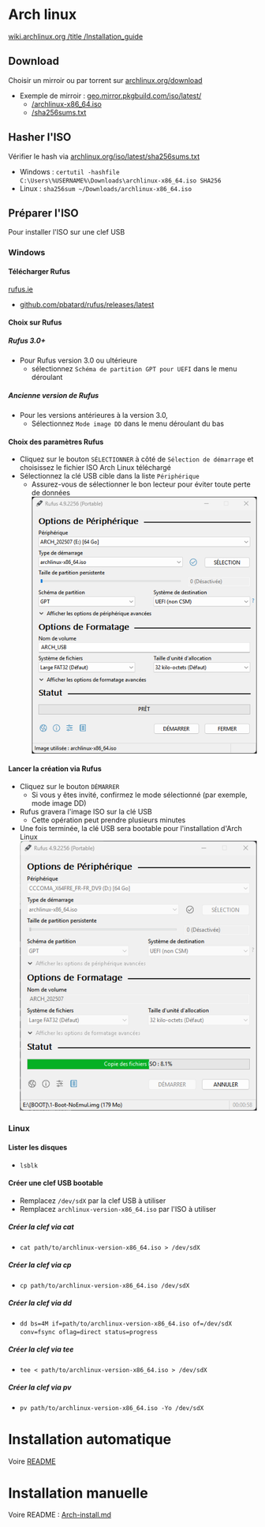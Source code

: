 # Arch linux
[wiki.archlinux.org /title /Installation_guide](https://wiki.archlinux.org/title/Installation_guide)
## Download
Choisir un mirroir ou par torrent sur [archlinux.org/download](https://archlinux.org/download/)
- Exemple de mirroir : [geo.mirror.pkgbuild.com/iso/latest/](https://geo.mirror.pkgbuild.com/iso/latest/)
  - [/archlinux-x86_64.iso](https://geo.mirror.pkgbuild.com/iso/latest/archlinux-x86_64.iso)
  - [/sha256sums.txt](https://geo.mirror.pkgbuild.com/iso/latest/sha256sums.txt)

## Hasher l'ISO
Vérifier le hash via [archlinux.org/iso/latest/sha256sums.txt](https://archlinux.org/iso/latest/sha256sums.txt)
- Windows : `certutil -hashfile C:\Users\%USERNAME%\Downloads\archlinux-x86_64.iso SHA256`
- Linux : `sha256sum ~/Downloads/archlinux-x86_64.iso`

## Préparer l'ISO
Pour installer l'ISO sur une clef USB

### Windows
#### Télécharger Rufus
[rufus.ie](https://rufus.ie/fr/)
- [github.com/pbatard/rufus/releases/latest](https://github.com/pbatard/rufus/releases/)
#### Choix sur Rufus
##### Rufus 3.0+
- Pour Rufus version 3.0 ou ultérieure
  - sélectionnez `Schéma de partition GPT pour UEFI` dans le menu déroulant
##### Ancienne version de Rufus
- Pour les versions antérieures à la version 3.0, 
  - Sélectionnez `Mode image DD` dans le menu déroulant du bas
#### Choix des paramètres Rufus
- Cliquez sur le bouton `SÉLECTIONNER` à côté de `Sélection de démarrage` et choisissez le fichier ISO Arch Linux téléchargé
- Sélectionnez la clé USB cible dans la liste `Périphérique`
  - Assurez-vous de sélectionner le bon lecteur pour éviter toute perte de données
![rufus image](https://raw.githubusercontent.com/Altherneum/.github/refs/heads/main/note/assets/images/rufus-4.9p_86pvWugyZi.png)
#### Lancer la création via Rufus
- Cliquez sur le bouton `DÉMARRER`
  - Si vous y êtes invité, confirmez le mode sélectionné (par exemple, mode image DD)
- Rufus gravera l'image ISO sur la clé USB
  - Cette opération peut prendre plusieurs minutes
- Une fois terminée, la clé USB sera bootable pour l'installation d'Arch Linux
![rufus image](https://raw.githubusercontent.com/Altherneum/.github/refs/heads/main/note/assets/images/rufus-4.9p_EFz6cUT7Y9.png)

### Linux
#### Lister les disques
- `lsblk`
#### Créer une clef USB bootable
- Remplacez `/dev/sdX` par la clef USB à utiliser
- Remplacez `archlinux-version-x86_64.iso` par l'ISO à utiliser
##### Créer la clef via cat
- `cat path/to/archlinux-version-x86_64.iso > /dev/sdX`
##### Créer la clef via cp
- `cp path/to/archlinux-version-x86_64.iso /dev/sdX`
##### Créer la clef via dd
- `dd bs=4M if=path/to/archlinux-version-x86_64.iso of=/dev/sdX conv=fsync oflag=direct status=progress`
##### Créer la clef via tee
- `tee < path/to/archlinux-version-x86_64.iso > /dev/sdX`
##### Créer la clef via pv
- `pv path/to/archlinux-version-x86_64.iso -Yo /dev/sdX`

# Installation automatique
Voire [README](https://github.com/Altherneum/.github/blob/main/note/OS/Linux/Arch/Archterneum/README.md)

# Installation manuelle
Voire README : [Arch-install.md](https://github.com/Altherneum/.github/blob/main/note/OS/Linux/Arch/Arch-install.md)